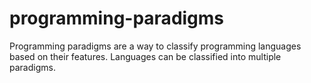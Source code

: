 # programming-paradigms
Programming paradigms are a way to classify programming languages based on their features. Languages can be classified into multiple paradigms.
